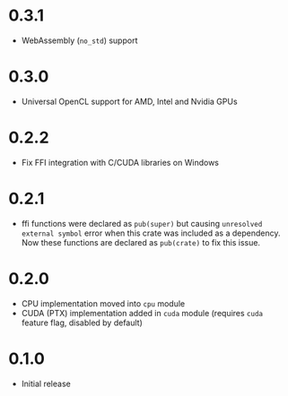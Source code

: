 # 0.3.1
* WebAssembly (`no_std`) support

# 0.3.0
* Universal OpenCL support for AMD, Intel and Nvidia GPUs

# 0.2.2
* Fix FFI integration with C/CUDA libraries on Windows

# 0.2.1
* ffi functions were declared as `pub(super)` but causing `unresolved external symbol` error when this crate was included as a dependency. 
Now these functions are declared as `pub(crate)` to fix this issue.

# 0.2.0
* CPU implementation moved into `cpu` module
* CUDA (PTX) implementation added in `cuda` module (requires `cuda` feature flag, disabled by default)

# 0.1.0
* Initial release
